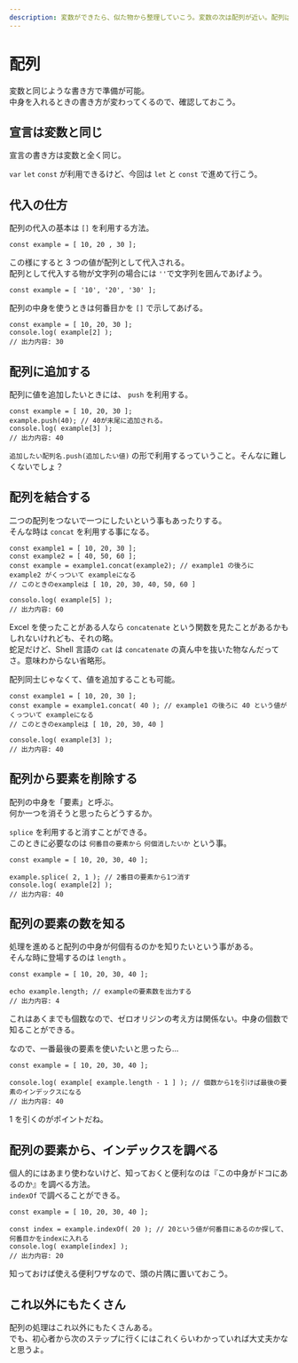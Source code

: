 ```yaml
---
description: 変数ができたら、似た物から整理していこう。変数の次は配列が近い。配列はどのように用意すれば良いのか確認しよう。
---
```


# 配列

変数と同じような書き方で準備が可能。  
中身を入れるときの書き方が変わってくるので、確認しておこう。

## 宣言は変数と同じ

宣言の書き方は変数と全く同じ。

`var` `let` `const` が利用できるけど、今回は `let` と `const` で進めて行こう。

## 代入の仕方

配列の代入の基本は `[]` を利用する方法。

```
const example = [ 10, 20 , 30 ];
```

この様にすると 3 つの値が配列として代入される。  
配列として代入する物が文字列の場合には `''`で文字列を囲んであげよう。

```
const example = [ '10', '20', '30' ];
```

配列の中身を使うときは何番目かを `[]` で示してあげる。

```
const example = [ 10, 20, 30 ];
console.log( example[2] );
// 出力内容: 30
```

## 配列に追加する

配列に値を追加したいときには、 `push` を利用する。

```
const example = [ 10, 20, 30 ];
example.push(40); // 40が末尾に追加される。
console.log( example[3] );
// 出力内容: 40
```

`追加したい配列名.push(追加したい値)` の形で利用するっていうこと。そんなに難しくないでしょ？

## 配列を結合する

二つの配列をつないで一つにしたいという事もあったりする。  
そんな時は `concat` を利用する事になる。

```
const example1 = [ 10, 20, 30 ];
const example2 = [ 40, 50, 60 ];
const example = example1.concat(example2); // example1 の後ろに example2 がくっついて exampleになる
// このときのexampleは [ 10, 20, 30, 40, 50, 60 ]

consolo.log( example[5] );
// 出力内容: 60
```

Excel を使ったことがある人なら `concatenate` という関数を見たことがあるかもしれないけれども、それの略。  
蛇足だけど、Shell 言語の `cat` は `concatenate` の真ん中を抜いた物なんだってさ。意味わからない省略形。

配列同士じゃなくて、値を追加することも可能。

```
const example1 = [ 10, 20, 30 ];
const example = example1.concat( 40 ); // example1 の後ろに 40 という値がくっついて exampleになる
// このときのexampleは [ 10, 20, 30, 40 ]

console.log( example[3] );
// 出力内容: 40
```

## 配列から要素を削除する

配列の中身を「要素」と呼ぶ。  
何か一つを消そうと思ったらどうするか。

`splice` を利用すると消すことができる。  
このときに必要なのは `何番目の要素から` `何個消したいか` という事。

```
const example = [ 10, 20, 30, 40 ];

example.splice( 2, 1 ); // 2番目の要素から1つ消す
console.log( example[2] );
// 出力内容: 40
```

## 配列の要素の数を知る

処理を進めると配列の中身が何個有るのかを知りたいという事がある。  
そんな時に登場するのは `length` 。

```
const example = [ 10, 20, 30, 40 ];

echo example.length; // exampleの要素数を出力する
// 出力内容: 4
```

これはあくまでも個数なので、ゼロオリジンの考え方は関係ない。中身の個数で知ることができる。

なので、一番最後の要素を使いたいと思ったら...

```
const example = [ 10, 20, 30, 40 ];

console.log( example[ example.length - 1 ] ); // 個数から1を引けば最後の要素のインデックスになる
// 出力内容: 40
```

1 を引くのがポイントだね。

## 配列の要素から、インデックスを調べる

個人的にはあまり使わないけど、知っておくと便利なのは『この中身がドコにあるのか』を調べる方法。  
`indexOf` で調べることができる。

```
const example = [ 10, 20, 30, 40 ];

const index = example.indexOf( 20 ); // 20という値が何番目にあるのか探して、何番目かをindexに入れる
console.log( example[index] );
// 出力内容: 20
```

知っておけば使える便利ワザなので、頭の片隅に置いておこう。

## これ以外にもたくさん

配列の処理はこれ以外にもたくさんある。  
でも、初心者から次のステップに行くにはこれくらいわかっていれば大丈夫かなと思うよ。
